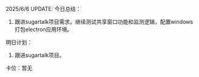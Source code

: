 2025/6/6 UPDATE:
今日总结：
1. 跟进sugartalk项目需求。继续测试共享窗口功能和监测逻辑，配置windows打包electron应用环境。

明日计划：
1.  跟进sugartalk项目。

卡位：暂无